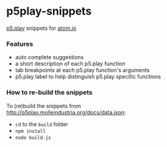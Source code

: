# p5play-snippets

[p5.play](http://p5play.molleindustria.org/) snippets for [atom.io](http://atom.io)

<!--

TODO

- [ ] in README

      - ![screenshot.png](NEEDS TO BE AN ABSOLUTE URL screenshot.png)

      - ### How to use it

      - ### How to install this package
        Don't forget to restart atom after install.

- [ ] in build/build.js

      descriptionMoreURL
      from  http://p5play.molleindustria.org/docs/allSprites
      to    http://p5play.molleindustria.org/docs/classes/p5.play.html#prop-allSprites

-->

### Features

  + auto complete suggestions
  + a short description of each p5.play function
  + tab breakpoints at each p5.play function's arguments
  + p5.play label to help distinguish p5.play specific functions
  <!-- + 'More...' link to the p5 reference -->
  <!-- + right click p5.play functions within your sketch, and use the contextual menu to `Find in the p5js reference` -->

### How to re-build the snippets

<!-- Last compiled for p5.js@ 0.6.0 -->

To (re)build the snippets from http://p5play.molleindustria.org/docs/data.json:

 + `cd` to the `build` folder
 + `npm install`
 + `node build.js`
